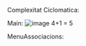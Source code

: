 Complexitat Ciclomatica:

Main:
![image](https://user-images.githubusercontent.com/114953110/226936870-c1c65f44-cff4-4e62-b315-5e7c0cad3e1e.png)
4+1 = 5

MenuAssociacions: 



